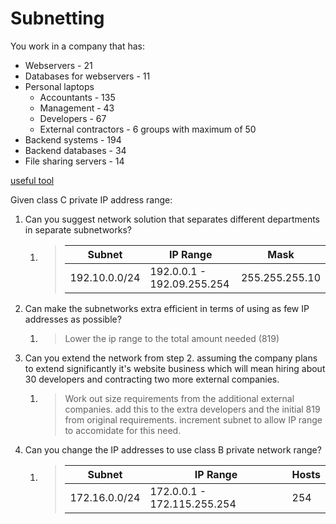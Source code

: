 # Subnetting

You work in a company that has:

- Webservers - 21
- Databases for webservers - 11
- Personal laptops
  - Accountants - 135
  - Management - 43
  - Developers - 67
  - External contractors - 6 groups with maximum of 50
- Backend systems - 194
- Backend databases - 34
- File sharing servers - 14

[useful tool](https://www.davidc.net/sites/default/subnets/subnets.html)

Given class C private IP address range:

1. Can you suggest network solution that separates different departments in separate subnetworks?

   1. > | Subnet        | IP Range                   | Mask           |
      > | ------------- | -------------------------- | -------------- |
      > | 192.10.0.0/24 | 192.0.0.1 - 192.09.255.254 | 255.255.255.10 |

2. Can make the subnetworks extra efficient in terms of using as few IP addresses as possible?
   1. > Lower the ip range to the total amount needed (819)
3. Can you extend the network from step 2. assuming the company plans to extend significantly it's website business which will mean hiring about 30 developers and contracting two more external companies.
   1. > Work out size requirements from the additional external companies. add this to the extra developers and the initial 819 from original requirements. increment subnet to allow IP range to accomidate for this need.
4. Can you change the IP addresses to use class B private network range?
   1. > | Subnet        | IP Range                    | Hosts |
      > | ------------- | --------------------------- | ----- |
      > | 172.16.0.0/24 | 172.0.0.1 - 172.115.255.254 | 254   |
